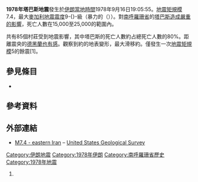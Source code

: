 **1978年塔巴斯地震**發生於[伊朗當地時間](https://zh.wikipedia.org/wiki/伊朗 "wikilink")1978年9月16日19:05:55。[地震矩規模](https://zh.wikipedia.org/wiki/地震矩規模 "wikilink")7.4，最大[麥加利地震震度](https://zh.wikipedia.org/wiki/麥加利地震震度 "wikilink")9-{}-級（暴力的（））。對[南呼羅珊省](../Page/南呼羅珊省.md "wikilink")的[塔巴斯造成嚴重的影響](https://zh.wikipedia.org/wiki/塔巴斯 "wikilink")，死亡人數在15,000至25,000的範圍內。

共有85個村莊受到地震影響，其中塔巴斯的死亡人數約占總死亡人數的80%。距離震央的[德黑蘭也有感](https://zh.wikipedia.org/wiki/德黑蘭 "wikilink")。觀察到約的地表變形，最大滑移約。僅發生一次[地震矩規模](https://zh.wikipedia.org/wiki/地震矩規模 "wikilink")5的餘震\[1\]。

## 參見條目

  -
## 參考資料

## 外部連結

  - [M7.4 - eastern Iran](http://earthquake.usgs.gov/earthquakes/eventpage/usp0000wjx#general) – [United States Geological Survey](https://zh.wikipedia.org/wiki/United_States_Geological_Survey "wikilink")

[Category:伊朗地震](https://zh.wikipedia.org/wiki/Category:伊朗地震 "wikilink") [Category:1978年伊朗](https://zh.wikipedia.org/wiki/Category:1978年伊朗 "wikilink") [Category:南呼羅珊省歷史](https://zh.wikipedia.org/wiki/Category:南呼羅珊省歷史 "wikilink") [Category:1978年地震](https://zh.wikipedia.org/wiki/Category:1978年地震 "wikilink")

1.